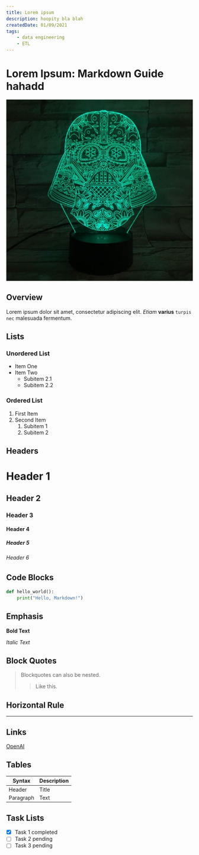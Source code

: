 ```yaml
---
title: Lorem ipsum
description: hoopity bla blah
createdDate: 01/09/2021
tags: 
    - data engineering
    - ETL 
---
```


# Lorem Ipsum: Markdown Guide hahadd

![](pic.jpg)

## Overview

Lorem ipsum dolor sit amet, consectetur adipiscing elit. *Etiam* **varius** `turpis nec` malesuada fermentum.

## Lists

### Unordered List
- Item One
- Item Two
    - Subitem 2.1
    - Subitem 2.2

### Ordered List
1. First Item
2. Second Item
    1. Subitem 1
    2. Subitem 2

## Headers

# Header 1
## Header 2
### Header 3
#### Header 4
##### Header 5
###### Header 6

## Code Blocks

```python
def hello_world():
    print("Hello, Markdown!")
```

## Emphasis

**Bold Text**

*Italic Text*

## Block Quotes

> Blockquotes can also be nested.
>> Like this.

## Horizontal Rule

---

## Links

[OpenAI](https://www.openai.com)

## Tables

| Syntax | Description |
| ----------- | ----------- |
| Header | Title |
| Paragraph | Text |

## Task Lists

- [x] Task 1 completed
- [ ] Task 2 pending
- [ ] Task 3 pending
